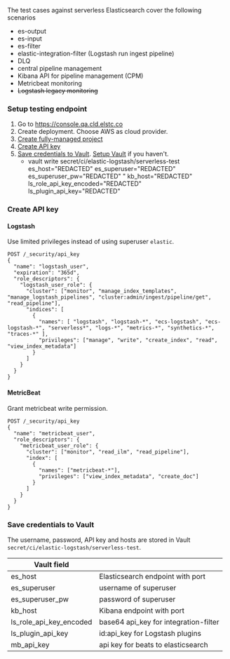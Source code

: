 The test cases against serverless Elasticsearch cover the following scenarios

- es-output
- es-input
- es-filter
- elastic-integration-filter (Logstash run ingest pipeline)
- DLQ
- central pipeline management
- Kibana API for pipeline management (CPM)
- Metricbeat monitoring
- ~~Logstash legacy monitoring~~

### Setup testing endpoint
1. Go to https://console.qa.cld.elstc.co
2. Create deployment. Choose AWS as cloud provider.
3. [Create fully-managed project](https://docs.elastic.dev/serverless/create-project)
4. [Create API key](#create-api-key)
5. [Save credentials to Vault](#save-credentials-to-vault). [Setup Vault](https://github.com/elastic/infra/tree/master/docs/vault) if you haven't.
   - vault write secret/ci/elastic-logstash/serverless-test es_host="REDACTED" es_superuser="REDACTED" es_superuser_pw="REDACTED" " kb_host="REDACTED" ls_role_api_key_encoded="REDACTED" ls_plugin_api_key="REDACTED"

### Create API key

#### Logstash
Use limited privileges instead of using superuser `elastic`.

```
POST /_security/api_key
{
  "name": "logstash_user",
  "expiration": "365d",   
  "role_descriptors": { 
    "logstash_user_role": {
      "cluster": ["monitor", "manage_index_templates", "manage_logstash_pipelines", "cluster:admin/ingest/pipeline/get", "read_pipeline"], 
      "indices": [
        {
          "names": [ "logstash", "logstash-*", "ecs-logstash", "ecs-logstash-*", "serverless*", "logs-*", "metrics-*", "synthetics-*", "traces-*" ], 
          "privileges": ["manage", "write", "create_index", "read", "view_index_metadata"]  
        }
      ]
    }
  }
}
```

#### MetricBeat
Grant metricbeat write permission.

```
POST /_security/api_key
{
  "name": "metricbeat_user", 
  "role_descriptors": {
    "metricbeat_user_role": { 
      "cluster": ["monitor", "read_ilm", "read_pipeline"],
      "index": [
        {
          "names": ["metricbeat-*"],
          "privileges": ["view_index_metadata", "create_doc"]
        }
      ]
    }
  }
}
```

### Save credentials to Vault

The username, password, API key and hosts are stored in Vault `secret/ci/elastic-logstash/serverless-test`.

| Vault field             |                                       |
|-------------------------|---------------------------------------|
| es_host                 | Elasticsearch endpoint with port      |
| es_superuser            | username of superuser                 |
| es_superuser_pw         | password of superuser                 |
| kb_host                 | Kibana endpoint with port             |
| ls_role_api_key_encoded | base64 api_key for integration-filter |
| ls_plugin_api_key       | id:api_key for Logstash plugins       |
| mb_api_key              | api key for beats to elasticsearch    |  

